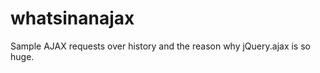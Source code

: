 whatsinanajax
=============

Sample AJAX requests over history and the reason why jQuery.ajax is so huge.
